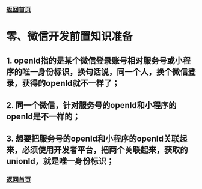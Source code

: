 ### [返回首页](./README.md)
# 零、微信开发前置知识准备

## 1. openId指的是某个微信登录账号相对服务号或小程序的唯一身份标识，换句话说，同一个人，换个微信登录，获得的openId就不一样了；

## 2. 同一个微信，针对服务号的openId和小程序的openId是不一样的；

## 3. 想要把服务号的openId和小程序的openId关联起来，必须使用开发者平台，把两个关联起来，获取的unionId，就是唯一身份标识；


### [返回首页](./README.md)
